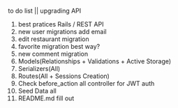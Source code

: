 to do list || upgrading API

1. best pratices Rails / REST API
2. new user migrations add email
3. edit restaurant migration
4. favorite migration best way?
5. new comment migration
6. Models(Relationships + Validations + Active Storage)
7. Serializers(All)
8. Routes(All + Sessions Creation)
9. Check before_action all controller for JWT auth
10. Seed Data all
11. README.md fill out
